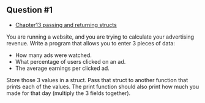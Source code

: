 ## Question #1

- [Chapter13 passing and returning structs](https://www.learncpp.com/cpp-tutorial/passing-and-returning-structs/)

You are running a website, and you are trying to calculate your advertising revenue. Write a program that allows you to enter 3 pieces of data:

- How many ads were watched.
- What percentage of users clicked on an ad.
- The average earnings per clicked ad.

Store those 3 values in a struct. Pass that struct to another function that prints each of the values. The print function should also print how much you made for that day (multiply the 3 fields together).